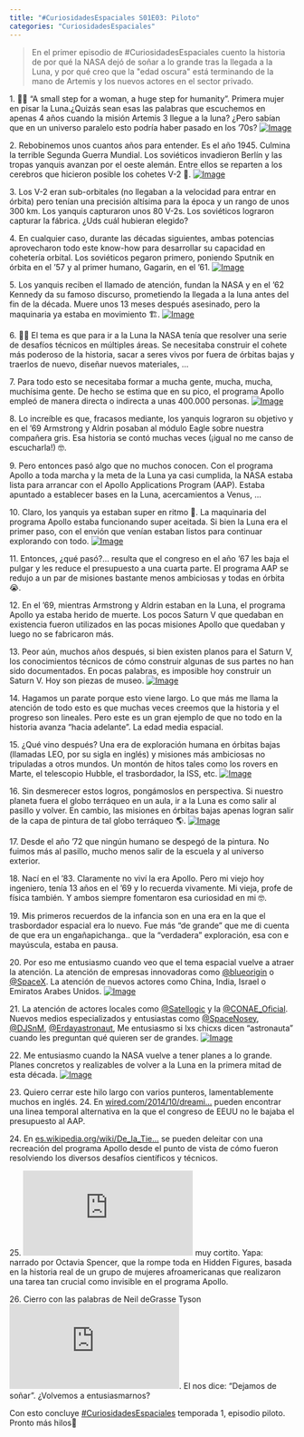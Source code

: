 ```yaml
---
title: "#CuriosidadesEspaciales S01E03: Piloto"
categories: "CuriosidadesEspaciales"
---
```


> En el primer episodio de #CuriosidadesEspaciales cuento la historia de por qué la NASA dejó de soñar a lo grande tras la llegada a la Luna, y por qué creo que la "edad oscura" está terminando de la mano de Artemis y los nuevos actores en el sector privado.

<div class="card-tweets" dir="auto">
    <p><span class="nop nop-start">1. </span> 👩‍🚀 “A small step for a woman, a huge step for humanity”. Primera mujer en pisar la Luna.¿Quizás sean esas las palabras que escuchemos en apenas 4 años cuando la misión Artemis 3 llegue a la luna? ¿Pero sabían que en un universo paralelo esto podría haber pasado en los ’70s? <span class="entity-image"><a href="https://pbs.twimg.com/media/Eeh7aoEVoAE3w1g.png" target="_blank"><img alt="Image" src="https://pbs.twimg.com/media/Eeh7aoEVoAE3w1g.png" data-src="https://pbs.twimg.com/media/Eeh7aoEVoAE3w1g.png"></a></span></p>
    <p><span class="nop nop-start">2. </span> Rebobinemos unos cuantos años para entender. Es el año 1945. Culmina la terrible Segunda Guerra Mundial. Los soviéticos invadieron Berlín y las tropas yanquis avanzan por el oeste alemán. Entre ellos se reparten a los cerebros que hicieron posible los cohetes V-2 🚀. <span class="entity-image"><a href="https://pbs.twimg.com/media/Eeh7fDtU8AEO4__.png" target="_blank"><img alt="Image" src="https://pbs.twimg.com/media/Eeh7fDtU8AEO4__.png" data-src="https://pbs.twimg.com/media/Eeh7fDtU8AEO4__.png"></a></span></p>
    <p><span class="nop nop-start">3. </span> Los V-2 eran sub-orbitales (no llegaban a la velocidad para entrar en órbita) pero tenían una precisión altísima para la época y un rango de unos 300 km. Los yanquis capturaron unos 80 V-2s. Los soviéticos lograron capturar la fábrica. ¿Uds cuál hubieran elegido?</p>
    <p><span class="nop nop-start">4. </span> En cualquier caso, durante las décadas siguientes, ambas potencias aprovecharon todo este know-how para desarrollar su capacidad en cohetería orbital. Los soviéticos pegaron primero, poniendo Sputnik en órbita en el ’57 y al primer humano, Gagarin, en el ’61. <span class="entity-image"><a href="https://pbs.twimg.com/media/Eeh7jwMVoAA7q-r.png" target="_blank"><img alt="Image" src="https://pbs.twimg.com/media/Eeh7jwMVoAA7q-r.png" data-src="https://pbs.twimg.com/media/Eeh7jwMVoAA7q-r.png"></a></span></p>
    <p><span class="nop nop-start">5. </span> Los yanquis reciben el llamado de atención, fundan la NASA y en el ’62 Kennedy da su famoso discurso, prometiendo la llegada a la luna antes del fin de la década. Muere unos 13 meses después asesinado, pero la maquinaria ya estaba en movimiento 🏗️. <span class="entity-image"><a href="https://pbs.twimg.com/media/Eeh7qwKUEAEpdY9.png" target="_blank"><img alt="Image" src="https://pbs.twimg.com/media/Eeh7qwKUEAEpdY9.png" data-src="https://pbs.twimg.com/media/Eeh7qwKUEAEpdY9.png"></a></span></p>
    <p><span class="nop nop-start">6. </span> 🧑‍🔬 El tema es que para ir a la Luna la NASA tenía que resolver una serie de desafíos técnicos en múltiples áreas. Se necesitaba construir el cohete más poderoso de la historia, sacar a seres vivos por fuera de órbitas bajas y traerlos de nuevo, diseñar nuevos materiales, …</p>
    <p><span class="nop nop-start">7. </span> Para todo esto se necesitaba formar a mucha gente, mucha, mucha, muchísima gente. De hecho se estima que en su pico, el programa Apollo empleó de manera directa o indirecta a unas 400.000 personas. <span class="entity-image"><a href="https://pbs.twimg.com/media/Eeh7xllUEAAhsX0.png" target="_blank"><img alt="Image" src="https://pbs.twimg.com/media/Eeh7xllUEAAhsX0.png" data-src="https://pbs.twimg.com/media/Eeh7xllUEAAhsX0.png"></a></span></p>
    <p><span class="nop nop-start">8. </span> Lo increíble es que, fracasos mediante, los yanquis lograron su objetivo y en el ’69 Armstrong y Aldrin posaban al módulo Eagle sobre nuestra compañera gris. Esa historia se contó muchas veces (¡igual no me canso de escucharla!) 🤓.</p>
    <p><span class="nop nop-start">9. </span> Pero entonces pasó algo que no muchos conocen. Con el programa Apollo a toda marcha y la meta de la Luna ya casi cumplida, la NASA estaba lista para arrancar con el Apollo Applications Program (AAP). Estaba apuntado a establecer bases en la Luna, acercamientos a Venus, ...</p>
    <p><span class="nop nop-start">10. </span> Claro, los yanquis ya estaban super en ritmo 💃. La maquinaria del programa Apollo estaba funcionando super aceitada. Si bien la Luna era el primer paso, con el envión que venían estaban listos para continuar explorando con todo. <span class="entity-image"><a href="https://pbs.twimg.com/media/Eeh9W6EUwAAFm_X.png" target="_blank"><img alt="Image" src="https://pbs.twimg.com/media/Eeh9W6EUwAAFm_X.png" data-src="https://pbs.twimg.com/media/Eeh9W6EUwAAFm_X.png"></a></span></p>
    <p><span class="nop nop-start">11. </span> Entonces, ¿qué pasó?… resulta que el congreso en el año ’67 les baja el pulgar y les reduce el presupuesto a una cuarta parte. El programa AAP se redujo a un par de misiones bastante menos ambiciosas y todas en órbita 😭.</p>
    <p><span class="nop nop-start">12. </span> En el ’69, mientras Armstrong y Aldrin estaban en la Luna, el programa Apollo ya estaba herido de muerte. Los pocos Saturn V que quedaban en existencia fueron utilizados en las pocas misiones Apollo que quedaban y luego no se fabricaron más.</p>
    <p><span class="nop nop-start">13. </span> Peor aún, muchos años después, si bien existen planos para el Saturn V, los conocimientos técnicos de cómo construir algunas de sus partes no han sido documentados. En pocas palabras, es imposible hoy construir un Saturn V. Hoy son piezas de museo. <span class="entity-image"><a href="https://pbs.twimg.com/media/Eeh9gevU0AEs-4q.png" target="_blank"><img alt="Image" src="https://pbs.twimg.com/media/Eeh9gevU0AEs-4q.png" data-src="https://pbs.twimg.com/media/Eeh9gevU0AEs-4q.png"></a></span></p>
    <p><span class="nop nop-start">14. </span> Hagamos un parate porque esto viene largo. Lo que más me llama la atención de todo esto es que muchas veces creemos que la historia y el progreso son lineales. Pero este es un gran ejemplo de que no todo en la historia avanza “hacia adelante”. La edad media espacial.</p>
    <p><span class="nop nop-start">15. </span> ¿Qué vino después? Una era de exploración humana en órbitas bajas (llamadas LEO, por su sigla en inglés) y misiones más ambiciosas no tripuladas a otros mundos. Un montón de hitos tales como los rovers en Marte, el telescopio Hubble, el trasbordador, la ISS, etc. <span class="entity-image"><a href="https://pbs.twimg.com/media/Eeh9mlUUcAIOcsj.jpg" target="_blank"><img alt="Image" src="https://pbs.twimg.com/media/Eeh9mlUUcAIOcsj.jpg" data-src="https://pbs.twimg.com/media/Eeh9mlUUcAIOcsj.jpg"></a></span></p>
    <p><span class="nop nop-start">16. </span> Sin desmerecer estos logros, pongámoslos en perspectiva. Si nuestro planeta fuera el globo terráqueo en un aula, ir a la Luna es como salir al pasillo y volver. En cambio, las misiones en órbitas bajas apenas logran salir de la capa de pintura de tal globo terráqueo 🌎. <span class="entity-image"><a href="https://pbs.twimg.com/media/Eeh9rkAUMAEbyBZ.png" target="_blank"><img alt="Image" src="https://pbs.twimg.com/media/Eeh9rkAUMAEbyBZ.png" data-src="https://pbs.twimg.com/media/Eeh9rkAUMAEbyBZ.png"></a></span></p>
    <p><span class="nop nop-start">17. </span> Desde el año ’72 que ningún humano se despegó de la pintura. No fuimos más al pasillo, mucho menos salir de la escuela y al universo exterior.</p>
    <p><span class="nop nop-start">18. </span> Nací en el ’83. Claramente no viví la era Apollo. Pero mi viejo hoy ingeniero, tenía 13 años en el ’69 y lo recuerda vivamente. Mi vieja, profe de física también. Y ambos siempre fomentaron esa curiosidad en mi 🤓.</p>
    <p><span class="nop nop-start">19. </span> Mis primeros recuerdos de la infancia son en una era en la que el trasbordador espacial era lo nuevo. Fue más “de grande” que me di cuenta de que era un engañapichanga.. que la “verdadera” exploración, esa con e mayúscula, estaba en pausa.</p>
    <p><span class="nop nop-start">20. </span> Por eso me entusiasmo cuando veo que el tema espacial vuelve a atraer la atención. La atención de empresas innovadoras como <a class="entity-mention" href="https://twitter.com/blueorigin">@blueorigin</a> o <a class="entity-mention" href="https://twitter.com/SpaceX">@SpaceX</a>. La atención de nuevos actores como China, India, Israel o Emiratos Arabes Unidos. <span class="entity-image"><a href="https://pbs.twimg.com/media/Eeh-DqwUEAEB8c3.png" target="_blank"><img alt="Image" src="https://pbs.twimg.com/media/Eeh-DqwUEAEB8c3.png" data-src="https://pbs.twimg.com/media/Eeh-DqwUEAEB8c3.png"></a></span></p>
    <p><span class="nop nop-start">21. </span> La atención de actores locales como <a class="entity-mention" href="https://twitter.com/Satellogic">@Satellogic</a> y la <a class="entity-mention" href="https://twitter.com/CONAE_Oficial">@CONAE_Oficial</a>. Nuevos medios especializados y entusiastas como <a class="entity-mention" href="https://twitter.com/SpaceNosey">@SpaceNosey</a>, <a class="entity-mention" href="https://twitter.com/DJSnM">@DJSnM</a>, <a class="entity-mention" href="https://twitter.com/Erdayastronaut">@Erdayastronaut</a>, Me entusiasmo si lxs chicxs dicen “astronauta” cuando les preguntan qué quieren ser de grandes. <span class="entity-image"><a href="https://pbs.twimg.com/media/Eeh-Mj_UMAARRUC.jpg" target="_blank"><img alt="Image" src="https://pbs.twimg.com/media/Eeh-Mj_UMAARRUC.jpg" data-src="https://pbs.twimg.com/media/Eeh-Mj_UMAARRUC.jpg"></a></span></p>
    <p><span class="nop nop-start">22. </span> Me entusiasmo cuando la NASA vuelve a tener planes a lo grande. Planes concretos y realizables de volver a la Luna en la primera mitad de esta década. <span class="entity-image"><a href="https://pbs.twimg.com/media/Eeh-RevUMAANlgQ.png" target="_blank"><img alt="Image" src="https://pbs.twimg.com/media/Eeh-RevUMAANlgQ.png" data-src="https://pbs.twimg.com/media/Eeh-RevUMAANlgQ.png"></a></span></p>
    <p><span class="nop nop-start">23. </span> Quiero cerrar este hilo largo con varios punteros, lamentablemente muchos en inglés. 24. En <a class="entity-url" data-preview="true" href="https://www.wired.com/2014/10/dreamingadifferentapollo/">wired.com/2014/10/dreami…</a> pueden encontrar una linea temporal alternativa en la que el congreso de EEUU no le bajaba el presupuesto al AAP.</p>
    <p><span class="nop nop-start">24. </span> En <a class="entity-url" data-preview="true" href="https://es.wikipedia.org/wiki/De_la_Tierra_a_la_Luna_(miniserie)">es.wikipedia.org/wiki/De_la_Tie…</a> se pueden deleitar con una recreación del programa Apollo desde el punto de vista de cómo fueron resolviendo los diversos desafíos científicos y técnicos.</p>
    <p><span class="nop nop-start">25. </span> <span class="entity-embed"><iframe class="youtube-player keep-ratio-4-3" src="https://www.youtube.com/embed/6qA9iaAUo8k" frameborder="0" allowFullScreen></iframe></span> muy cortito. Yapa: narrado por Octavia Spencer, que la rompe toda en Hidden Figures, basada en la historia real de un grupo de mujeres afroamericanas que realizaron una tarea tan crucial como invisible en el programa Apollo.</p>
    <p><span class="nop nop-start">26. </span> Cierro con las palabras de Neil deGrasse Tyson <span class="entity-embed"><iframe class="youtube-player keep-ratio-4-3" src="https://www.youtube.com/embed/CbIZU8cQWXc" frameborder="0" allowFullScreen></iframe></span>. El nos dice: “Dejamos de soñar”. ¿Volvemos a entusiasmarnos?</p>
    <p>Con esto concluye <a class="entity-hashtag" href="/hashtag/CuriosidadesEspaciales">#CuriosidadesEspaciales</a> temporada 1, episodio piloto. Pronto más hilos🖖</p>
</div>

